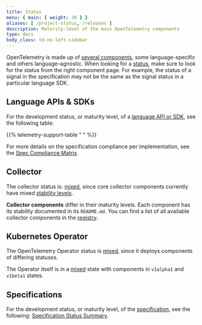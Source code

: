 ```yaml
---
title: Status
menu: { main: { weight: 30 } }
aliases: [ /project-status, /releases ]
description: Maturity-level of the main OpenTelemetry components
type: docs
body_class: td-no-left-sidebar
---
```


OpenTelemetry is made up of [several components](/docs/concepts/components/),
some language-specific and others language-agnostic. When looking for a
[status](/docs/specs/otel/versioning-and-stability/), make sure to look for the
status from the right component page. For example, the status of a signal in the
specification may not be the same as the signal status in a particular language
SDK.

## Language APIs & SDKs

For the development status, or maturity level, of a
[language API or SDK](/docs/languages/), see the following table:

{{% telemetry-support-table " " %}}

For more details on the specification compliance per implementation, see the
[Spec Compliance Matrix](https://github.com/open-telemetry/opentelemetry-specification/blob/main/spec-compliance-matrix.md).

## Collector

The collector status is: [mixed](/docs/specs/otel/document-status/#mixed), since
core collector components currently have mixed
[stability levels](https://github.com/open-telemetry/opentelemetry-collector#stability-levels).

**Collector components** differ in their maturity levels. Each component has its
stability documented in its `README.md`. You can find a list of all available
collector components in the [registry](/ecosystem/registry/?language=collector).

## Kubernetes Operator

The OpenTelemetry Operator status is
[mixed](/docs/specs/otel/document-status/#mixed), since it deploys components of
differing statuses.

The Operator itself is in a [mixed](/docs/specs/otel/document-status/#mixed)
state with components in `v1alpha1` and `v1beta1` states.

## Specifications

For the development status, or maturity level, of the
[specification](/docs/specs/otel/), see the following:
[Specification Status Summary](/docs/specs/status/).
